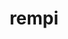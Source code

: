 ---
title: "rempi"
layout: cache
categories: [package, develop]
meta: {"versions": ["1.1.0"], "compilers": ["gcc@=11.4.0", "gcc@=9.4.0", "oneapi@=2024.0.0"], "oss": ["ubuntu20.04", "ubuntu22.04"], "platforms": ["linux"], "targets": ["neoverse_v1", "neoverse_v2", "ppc64le", "x86_64_v3"], "stacks": ["e4s", "e4s-neoverse-v2", "e4s-neoverse_v1", "e4s-oneapi", "e4s-power", "root"], "num_specs": 15, "num_specs_by_stack": {"root": 15, "e4s-power": 3, "e4s-neoverse_v1": 3, "e4s-neoverse-v2": 3, "e4s": 3, "e4s-oneapi": 3}}
spec_details: [{"hash": "qkmhlg5fqp4vwdxdnnpf3e6hoe4bctcr", "compiler": "gcc@=9.4.0", "versions": ["1.1.0"], "os": "ubuntu20.04", "platform": "linux", "target": "ppc64le", "variants": ["build_system=autotools", "patches=2296f83"], "stacks": ["root", "e4s-power"], "size": "-", "tarball": "https://binaries.spack.io/develop/build_cache/linux-ubuntu20.04-ppc64le/gcc-9.4.0/rempi-1.1.0/linux-ubuntu20.04-ppc64le-gcc-9.4.0-rempi-1.1.0-qkmhlg5fqp4vwdxdnnpf3e6hoe4bctcr.spack"}, {"hash": "ssbhqomoyjjq7caba2i4yrmfdawiwt4a", "compiler": "gcc@=9.4.0", "versions": ["1.1.0"], "os": "ubuntu20.04", "platform": "linux", "target": "ppc64le", "variants": ["build_system=autotools", "patches=2296f83"], "stacks": ["root", "e4s-power"], "size": "-", "tarball": "https://binaries.spack.io/develop/build_cache/linux-ubuntu20.04-ppc64le/gcc-9.4.0/rempi-1.1.0/linux-ubuntu20.04-ppc64le-gcc-9.4.0-rempi-1.1.0-ssbhqomoyjjq7caba2i4yrmfdawiwt4a.spack"}, {"hash": "yoepskdslgzvhwzxrb4jwxaphl44ojme", "compiler": "gcc@=9.4.0", "versions": ["1.1.0"], "os": "ubuntu20.04", "platform": "linux", "target": "ppc64le", "variants": ["build_system=autotools", "patches=2296f83"], "stacks": ["root", "e4s-power"], "size": "-", "tarball": "https://binaries.spack.io/develop/build_cache/linux-ubuntu20.04-ppc64le/gcc-9.4.0/rempi-1.1.0/linux-ubuntu20.04-ppc64le-gcc-9.4.0-rempi-1.1.0-yoepskdslgzvhwzxrb4jwxaphl44ojme.spack"}, {"hash": "vcjf4vxte4ozrkp2r4zpiur23pbiddns", "compiler": "gcc@=11.4.0", "versions": ["1.1.0"], "os": "ubuntu22.04", "platform": "linux", "target": "neoverse_v1", "variants": ["build_system=autotools", "patches=2296f83"], "stacks": ["root", "e4s-neoverse_v1"], "size": "-", "tarball": "https://binaries.spack.io/develop/build_cache/linux-ubuntu22.04-neoverse_v1/gcc-11.4.0/rempi-1.1.0/linux-ubuntu22.04-neoverse_v1-gcc-11.4.0-rempi-1.1.0-vcjf4vxte4ozrkp2r4zpiur23pbiddns.spack"}, {"hash": "rzolt7oqkmz3b6jv3lsur2re3gbcrtfw", "compiler": "gcc@=11.4.0", "versions": ["1.1.0"], "os": "ubuntu22.04", "platform": "linux", "target": "neoverse_v1", "variants": ["build_system=autotools", "patches=2296f83"], "stacks": ["root", "e4s-neoverse_v1"], "size": "-", "tarball": "https://binaries.spack.io/develop/build_cache/linux-ubuntu22.04-neoverse_v1/gcc-11.4.0/rempi-1.1.0/linux-ubuntu22.04-neoverse_v1-gcc-11.4.0-rempi-1.1.0-rzolt7oqkmz3b6jv3lsur2re3gbcrtfw.spack"}, {"hash": "bxe2lc4ehrmhdcvk3senfdt2xvn7u35x", "compiler": "gcc@=11.4.0", "versions": ["1.1.0"], "os": "ubuntu22.04", "platform": "linux", "target": "neoverse_v1", "variants": ["build_system=autotools", "patches=2296f83"], "stacks": ["root", "e4s-neoverse_v1"], "size": "-", "tarball": "https://binaries.spack.io/develop/build_cache/linux-ubuntu22.04-neoverse_v1/gcc-11.4.0/rempi-1.1.0/linux-ubuntu22.04-neoverse_v1-gcc-11.4.0-rempi-1.1.0-bxe2lc4ehrmhdcvk3senfdt2xvn7u35x.spack"}, {"hash": "xyiyhod3vthyrokcaa5stpgqatgwtqwj", "compiler": "gcc@=11.4.0", "versions": ["1.1.0"], "os": "ubuntu22.04", "platform": "linux", "target": "neoverse_v2", "variants": ["build_system=autotools", "patches=2296f83"], "stacks": ["root", "e4s-neoverse-v2"], "size": "-", "tarball": "https://binaries.spack.io/develop/build_cache/linux-ubuntu22.04-neoverse_v2/gcc-11.4.0/rempi-1.1.0/linux-ubuntu22.04-neoverse_v2-gcc-11.4.0-rempi-1.1.0-xyiyhod3vthyrokcaa5stpgqatgwtqwj.spack"}, {"hash": "dt2o2bdg63ha3kdmo5cw4dwdiwn22gbn", "compiler": "gcc@=11.4.0", "versions": ["1.1.0"], "os": "ubuntu22.04", "platform": "linux", "target": "neoverse_v2", "variants": ["build_system=autotools", "patches=2296f83"], "stacks": ["root", "e4s-neoverse-v2"], "size": "-", "tarball": "https://binaries.spack.io/develop/build_cache/linux-ubuntu22.04-neoverse_v2/gcc-11.4.0/rempi-1.1.0/linux-ubuntu22.04-neoverse_v2-gcc-11.4.0-rempi-1.1.0-dt2o2bdg63ha3kdmo5cw4dwdiwn22gbn.spack"}, {"hash": "snsizw2iqhzkb55vpchden3t33ohv5ss", "compiler": "gcc@=11.4.0", "versions": ["1.1.0"], "os": "ubuntu22.04", "platform": "linux", "target": "neoverse_v2", "variants": ["build_system=autotools", "patches=2296f83"], "stacks": ["root", "e4s-neoverse-v2"], "size": "-", "tarball": "https://binaries.spack.io/develop/build_cache/linux-ubuntu22.04-neoverse_v2/gcc-11.4.0/rempi-1.1.0/linux-ubuntu22.04-neoverse_v2-gcc-11.4.0-rempi-1.1.0-snsizw2iqhzkb55vpchden3t33ohv5ss.spack"}, {"hash": "e3tfqnlyagaee5bhmkltazq2kigsitpr", "compiler": "gcc@=11.4.0", "versions": ["1.1.0"], "os": "ubuntu22.04", "platform": "linux", "target": "x86_64_v3", "variants": ["build_system=autotools", "patches=2296f83"], "stacks": ["root", "e4s"], "size": "-", "tarball": "https://binaries.spack.io/develop/build_cache/linux-ubuntu22.04-x86_64_v3/gcc-11.4.0/rempi-1.1.0/linux-ubuntu22.04-x86_64_v3-gcc-11.4.0-rempi-1.1.0-e3tfqnlyagaee5bhmkltazq2kigsitpr.spack"}, {"hash": "mubbztp67kzlqmsxeykaofkgk4pvava2", "compiler": "gcc@=11.4.0", "versions": ["1.1.0"], "os": "ubuntu22.04", "platform": "linux", "target": "x86_64_v3", "variants": ["build_system=autotools", "patches=2296f83"], "stacks": ["root", "e4s"], "size": "-", "tarball": "https://binaries.spack.io/develop/build_cache/linux-ubuntu22.04-x86_64_v3/gcc-11.4.0/rempi-1.1.0/linux-ubuntu22.04-x86_64_v3-gcc-11.4.0-rempi-1.1.0-mubbztp67kzlqmsxeykaofkgk4pvava2.spack"}, {"hash": "tkmw6aedug2ljzgaffz7imfsiofhyao5", "compiler": "gcc@=11.4.0", "versions": ["1.1.0"], "os": "ubuntu22.04", "platform": "linux", "target": "x86_64_v3", "variants": ["build_system=autotools", "patches=2296f83"], "stacks": ["root", "e4s"], "size": "-", "tarball": "https://binaries.spack.io/develop/build_cache/linux-ubuntu22.04-x86_64_v3/gcc-11.4.0/rempi-1.1.0/linux-ubuntu22.04-x86_64_v3-gcc-11.4.0-rempi-1.1.0-tkmw6aedug2ljzgaffz7imfsiofhyao5.spack"}, {"hash": "y4dacgztiirq74w4ba35be3sifc7xayq", "compiler": "oneapi@=2024.0.0", "versions": ["1.1.0"], "os": "ubuntu22.04", "platform": "linux", "target": "x86_64_v3", "variants": ["build_system=autotools", "patches=2296f83"], "stacks": ["root", "e4s-oneapi"], "size": "-", "tarball": "https://binaries.spack.io/develop/build_cache/linux-ubuntu22.04-x86_64_v3/oneapi-2024.0.0/rempi-1.1.0/linux-ubuntu22.04-x86_64_v3-oneapi-2024.0.0-rempi-1.1.0-y4dacgztiirq74w4ba35be3sifc7xayq.spack"}, {"hash": "z4oe6o6wuwhjz5xotuqira4fbovnxevw", "compiler": "oneapi@=2024.0.0", "versions": ["1.1.0"], "os": "ubuntu22.04", "platform": "linux", "target": "x86_64_v3", "variants": ["build_system=autotools", "patches=2296f83"], "stacks": ["root", "e4s-oneapi"], "size": "-", "tarball": "https://binaries.spack.io/develop/build_cache/linux-ubuntu22.04-x86_64_v3/oneapi-2024.0.0/rempi-1.1.0/linux-ubuntu22.04-x86_64_v3-oneapi-2024.0.0-rempi-1.1.0-z4oe6o6wuwhjz5xotuqira4fbovnxevw.spack"}, {"hash": "4qrpl6bf2olsizp7cpeqeepg2oadswpj", "compiler": "oneapi@=2024.0.0", "versions": ["1.1.0"], "os": "ubuntu22.04", "platform": "linux", "target": "x86_64_v3", "variants": ["build_system=autotools", "patches=2296f83"], "stacks": ["root", "e4s-oneapi"], "size": "-", "tarball": "https://binaries.spack.io/develop/build_cache/linux-ubuntu22.04-x86_64_v3/oneapi-2024.0.0/rempi-1.1.0/linux-ubuntu22.04-x86_64_v3-oneapi-2024.0.0-rempi-1.1.0-4qrpl6bf2olsizp7cpeqeepg2oadswpj.spack"}]
---